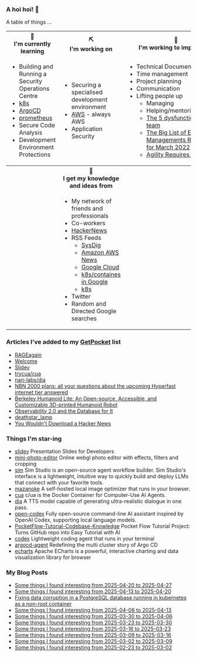 ### A hoi hoi! 👋

A table of things ...

<table>
    <tr>
        <th>🌱<br/>I'm currently learning</th>
        <th>⛏<br/> I'm working on</th>
        <th>🚧<br/>I'm working to improve on</th>
    </tr>
    <tr>
        <td>
            <ul>
                <li>Building and Running a Security Operations Centre</li>
                <li><a href="https://kubernetes.io/">k8s</a></li>
                <li><a href="https://argoproj.github.io/">ArgoCD</a></li>
                <li><a href="https://prometheus.io/">prometheus</a></li>
                <li>Secure Code Analysis</li>
                <li>Development Environment Protections</li>
            </ul>
        </td>
        <td>
            <ul>
                <li>Securing a specialised development environment</li>
                <li><a href="https://aws.amazon.com/">AWS</a> - always AWS</li>
                <li>Application Security</li>
            </ul>
        </td>
        <td>
            <ul>
                <li>Technical Documentation</li>
                <li>Time management</li>
                <li>Project planning</li>
                <li>Communication</li>
                <li>Lifting people up
                    <ul>
                      <li>Managing</li>
                      <li>Helping/mentoring/coaching</li>
                      <li><a href="https://valid.com/5-dysfunctions-of-a-team/">The 5 dysfunctions of a team</a></li>
                      <li><a href="https://practicallyleading.dev/the-big-list-of-engineering-management-resources-march-2022">The Big List of Engineering Managements Resources - for March 2022</a></li>
                      <li><a href="https://www.industriallogic.com/blog/agility-requires-balance/">Agility Requires Balance</a></li>
                    </ul>
                </li>
            </ul>
        </td>
    </tr>
    <tr>
        <th>&nbsp;</th>
        <th>🏫<br/>I get my knowledge and ideas from</th>
        <th>&nbsp;</th>
    </tr>
    <tr>
        <td>&nbsp;</td>
        <td>
            <ul>
                <li>My network of friends and professionals</li>
                <li>Co-workers</li>
                <li><a href="https://news.ycombinator.com/">HackerNews</a></li>
                <li>RSS Feeds
                    <ul>
                        <li><a href="http://fetchrss.com/rss/5b4e9e358a93f8cc058b4567960404014.xml">SysDig</a></li>
                        <li><a href="https://aws.amazon.com/new/feed/">Amazon AWS News</a></li>
                        <li><a href="https://cloudblog.withgoogle.com/rss/">Google Cloud</a></li>
                        <li><a href="https://cloudblog.withgoogle.com/products/containers-kubernetes/rss/">k8s/containes in Google</a></li>
                        <li><a href="https://kubernetes.io/feed.xml">k8s</a></li>
                    </ul>
                </li>
                <li>Twitter</li>
                <li>Random and Directed Google searches</li>
            </ul>
        </td>
        <td>&nbsp;</td>
    </tr>
</table>

### Articles I've added to my [GetPocket](https://getpocket.com/) list

* [RAGEagain](https://www.rageagain.com)
* [Welcome](https://www.learn-c.org)
* [Slidev](https://sli.dev/)
* [trycua/cua](https://github.com/trycua/cua)
* [nari-labs/dia](https://github.com/nari-labs/dia)
* [NBN 2000 plans: all your questions about the upcoming Hyperfast internet tier answered](https://www.techradar.com/computing/wi-fi-broadband/best-nbn-2000-plans)
* [Berkeley Humanoid Lite: An Open-source, Accessible, and Customizable 3D-printed Humanoid Robot](https://lite.berkeley-humanoid.org/)
* [Observability 2.0 and the Database for It](https://greptime.com/blogs/2025-04-25-greptimedb-observability2-new-database)
* [deathstar_lamp](https://gitlab.com/sephalon/deathstar_lamp)
* [You Wouldn't Download a Hacker News](https://www.jasonthorsness.com/25)

### Things I'm star-ing

* [slidev](https://github.com/slidevjs/slidev)
  Presentation Slides for Developers
* [mini-photo-editor](https://github.com/xdadda/mini-photo-editor)
  Online webgl photo editor with effects, filters and cropping
* [sim](https://github.com/simstudioai/sim)
  Sim Studio is an open-source agent workflow builder. Sim Studio's interface is a lightweight, intuitive way to quickly build and deploy LLMs that connect with your favorite tools.
* [mazanoke](https://github.com/civilblur/mazanoke)
  A self-hosted local image optimizer that runs in your browser.
* [cua](https://github.com/trycua/cua)
  c/ua is the Docker Container for Computer-Use AI Agents.
* [dia](https://github.com/nari-labs/dia)
  A TTS model capable of generating ultra-realistic dialogue in one pass.
* [open-codex](https://github.com/codingmoh/open-codex)
  Fully open-source command-line AI assistant inspired by OpenAI Codex, supporting local language models.
* [PocketFlow-Tutorial-Codebase-Knowledge](https://github.com/The-Pocket/PocketFlow-Tutorial-Codebase-Knowledge)
  Pocket Flow Tutorial Project: Turns GitHub repo into Easy Tutorial with AI
* [codex](https://github.com/openai/codex)
  Lightweight coding agent that runs in your terminal
* [argocd-agent](https://github.com/argoproj-labs/argocd-agent)
  Redefining the multi cluster story of Argo CD
* [echarts](https://github.com/apache/echarts)
  Apache ECharts is a powerful, interactive charting and data visualization library for browser

### My Blog Posts

* [Some things I found interesting from 2025-04-20 to 2025-04-27](https://pgmac.net.au/last-week/2025/04/27/interesting-last-week.html)
* [Some things I found interesting from 2025-04-13 to 2025-04-20](https://pgmac.net.au/last-week/2025/04/20/interesting-last-week.html)
* [Fixing data corruption in a PostgreSQL database running in kubernetes as a non-root container](https://pgmac.net.au/tech/2025/04/19/bitnami-postgresql-corrupt-data-fix.html)
* [Some things I found interesting from 2025-04-06 to 2025-04-13](https://pgmac.net.au/last-week/2025/04/13/interesting-last-week.html)
* [Some things I found interesting from 2025-03-30 to 2025-04-06](https://pgmac.net.au/last-week/2025/04/06/interesting-last-week.html)
* [Some things I found interesting from 2025-03-23 to 2025-03-30](https://pgmac.net.au/last-week/2025/03/30/interesting-last-week.html)
* [Some things I found interesting from 2025-03-16 to 2025-03-23](https://pgmac.net.au/last-week/2025/03/23/interesting-last-week.html)
* [Some things I found interesting from 2025-03-09 to 2025-03-16](https://pgmac.net.au/last-week/2025/03/16/interesting-last-week.html)
* [Some things I found interesting from 2025-03-02 to 2025-03-09](https://pgmac.net.au/last-week/2025/03/09/interesting-last-week.html)
* [Some things I found interesting from 2025-02-23 to 2025-03-02](https://pgmac.net.au/last-week/2025/03/02/interesting-last-week.html)
